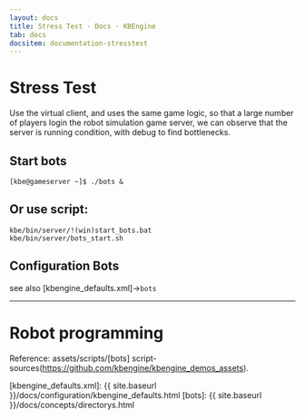 ```yaml
---
layout: docs
title: Stress Test · Docs · KBEngine
tab: docs
docsitem: documentation-stresstest
---
```


Stress Test
====================

Use the virtual client, and uses the same game logic, so that a large number of players 
login the robot simulation game server, we can observe that the server is running condition, 
with debug to find bottlenecks.


Start bots
--------------------------------------

	[kbe@gameserver ~]$ ./bots &

Or use script:
--------------------------------------

	kbe/bin/server/!(win)start_bots.bat
	kbe/bin/server/bots_start.sh



Configuration Bots
--------------------------------------

see also [kbengine_defaults.xml]->`bots`



------------------------------------------------------------------------------------------------------------


Robot programming
====================

Reference: assets/scripts/[bots] script-sources(https://github.com/kbengine/kbengine_demos_assets).



[kbengine_defaults.xml]: {{ site.baseurl }}/docs/configuration/kbengine_defaults.html
[bots]: {{ site.baseurl }}/docs/concepts/directorys.html
